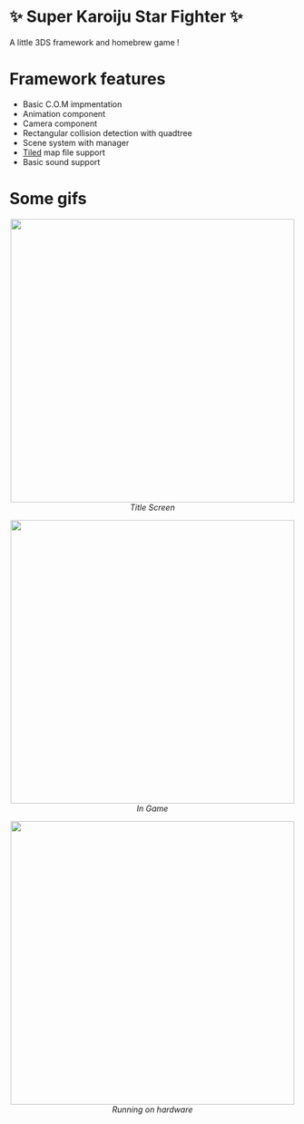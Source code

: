 # ✨ Super Karoiju Star Fighter ✨
A little 3DS framework and homebrew game !

# Framework features
* Basic C.O.M impmentation
* Animation component
* Camera component
* Rectangular collision detection with quadtree
* Scene system with manager
* [Tiled](https://www.mapeditor.org/) map file support
* Basic sound support

# Some gifs
<p align="center">
  <img width=500 src="https://user-images.githubusercontent.com/31723113/116421350-0aa62a00-a83f-11eb-9ef0-d1309cd867d1.gif"><br>
  <em>Title Screen<em>
</p>
<p align="center">
  <img width=500 src="https://user-images.githubusercontent.com/31723113/116421374-0f6ade00-a83f-11eb-825b-aac82530c0da.gif"><br>
  <em>In Game<em>
</p>
<p align="center">
  <img width=500 src="https://user-images.githubusercontent.com/31723113/116421401-15f95580-a83f-11eb-8d7e-f0c142b207de.gif"><br>
  <em>Running on hardware<em>
</p>


